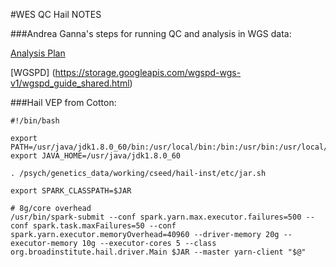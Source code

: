#WES QC Hail NOTES


###Andrea Ganna's steps for running QC and analysis in WGS data:

[Analysis Plan](https://storage.googleapis.com/wgspd-wgs-v1-noshared/Analysis_plan_METSIM.md.html)

[WGSPD] (https://storage.googleapis.com/wgspd-wgs-v1/wgspd_guide_shared.html)



###Hail VEP from Cotton:

```
#!/bin/bash

export PATH=/usr/java/jdk1.8.0_60/bin:/usr/local/bin:/bin:/usr/bin:/usr/local/sbin:/usr/sbin:/sbin
export JAVA_HOME=/usr/java/jdk1.8.0_60

. /psych/genetics_data/working/cseed/hail-inst/etc/jar.sh

export SPARK_CLASSPATH=$JAR

# 8g/core overhead
/usr/bin/spark-submit --conf spark.yarn.max.executor.failures=500 --conf spark.task.maxFailures=50 --conf spark.yarn.executor.memoryOverhead=40960 --driver-memory 20g --executor-memory 10g --executor-cores 5 --class org.broadinstitute.hail.driver.Main $JAR --master yarn-client "$@"
```

